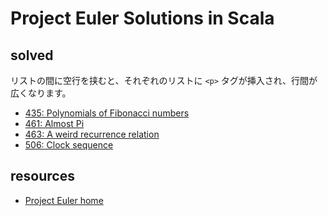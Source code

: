 Project Euler Solutions in Scala
======================

solved
----------------
リストの間に空行を挟むと、それぞれのリストに `<p>` タグが挿入され、行間が
広くなります。

- [435:  Polynomials of Fibonacci numbers](https://projecteuler.net/problem=435)
- [461: Almost Pi](https://projecteuler.net/problem=461)
- [463: A weird recurrence relation](https://projecteuler.net/problem=463)
- [506: Clock sequence](https://projecteuler.net/problem=506)

resources
--------
- [Project Euler home](https://projecteuler.net/)
